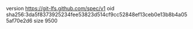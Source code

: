 version https://git-lfs.github.com/spec/v1
oid sha256:3da5f8373925234fee53823d514cf9cc52848ef13ceb0e13b8b4a055af70e2d6
size 9500
